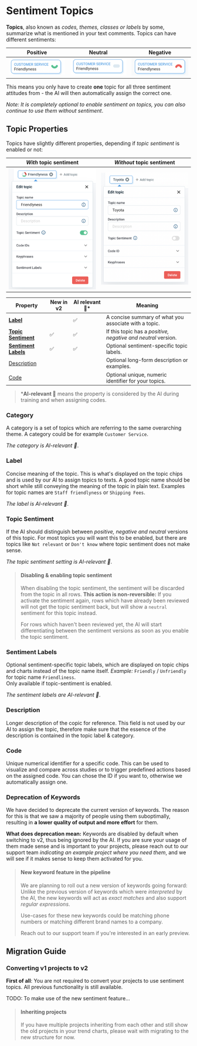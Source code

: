 # Sentiment Topics

**Topics**, also known as *codes, themes, classes or labels* by some, summarize what is mentioned in your text comments. Topics can have different sentiments:

| Positive | Neutral  | Negative  |
|---|---|---|
| <img src="./images/topic_positive.png" style="width:170px;"/> | <img src="images/topic_neutral.png" style="width:170px;"/> |  <img src="images/topic_negative.png" style="width:170px;"/> |

This means you only have to create **one** topic for all three sentiment attitudes from - the AI will then automatically assign the correct one.

*Note: It is completely optional to enable sentiment on topics, you can also continue to use them without sentiment*.

## Topic Properties

Topics have slightly different properties, depending if *topic sentiment* is enabled or not:

| *With* topic sentiment | *Without* topic sentiment |
|---|---|
| <img src="images/topic_with_sentiment.png" style="width:325px;"/> | <img src="images/topic_wo_sentiment.png" style="width:325px;"/> |

Property | New in v2 | AI relevant 🤖* | Meaning 
---------|----------|---------|---------
| **[Label](#Label)** | | ✅ |  A concise summary of what you associate with a topic. |
| **[Topic Sentiment](#Topic_Sentiment)** | ✅ | ✅ | If this topic has a *positive, negative and neutral* version.  |
| **[Sentiment Labels](#Sentiment_Labels)** | ✅ | ✅ | Optional sentiment-specific topic labels. |
| [Description](#Description) |  | | Optional long-form description or examples. |
| [Code](#Code) |  |  | Optional unique, numeric identifier for your topics.|

<!-- theme: info -->

> ***AI-relevant 🤖** means the property is considered by the AI during training and when assigning codes.

### Category

A category is a set of topics which are referring to the same overarching theme. A category could be for example `Customer Service`.

*The category is AI-relevant 🤖*.

### Label

Concise meaning of the topic. This is what's displayed on the topic chips and is used by our AI to assign topics to texts. A good topic name should be short while still conveying the meaning of the topic in plain text. Examples for topic names are `Staff friendlyness` or `Shipping Fees`.

*The label is AI-relevant 🤖*.

### Topic Sentiment

If the AI should distinguish between *positive, negative and neutral* versions of this topic. For most topics you will want this to be enabled, but there are topics like `Not relevant` or `Don't know` where topic sentiment does not make sense.

*The topic sentiment setting is AI-relevant 🤖*.

<!-- theme: warning -->
> #### Disabling & enabling topic sentiment
>
> When disabling the topic sentiment, the sentiment will be discarded from the topic in all rows. **This action is non-reversible:** If you activate the sentiment again, rows which have already been reviewed will not get the topic sentiment back, but will show a `neutral` sentiment for this topic instead.
>
>For rows which haven't been reviewed yet, the AI will start differentiating between the sentiment versions as soon as you enable the topic sentiment.

### Sentiment Labels

Optional sentiment-specific topic labels, which are displayed on topic chips and charts instead of the topic name itself. 
*Example:* `Friendly` / `Unfriendly` for topic name `Friendliness`. <br>Only available if topic-sentiment is enabled.

*The sentiment labels are AI-relevant 🤖*.

### Description

Longer description of the copic for reference. This field is not used by our AI to assign the topic, therefore make sure that the essence of the description is contained in the topic label & category.

### Code

Unique numerical identifier for a specific code. This can be used to visualize and compare across studies or to trigger predefined actions based on the assigned code. You can chose the ID if you want to, otherwise we automatically assign one.

### Deprecation of Keywords

We have decided to deprecate the current version of keywords. The reason for this is that we saw a majority of people using them suboptimally, resulting in **a lower quality of output and more effort** for them.

**What does deprecation mean:** Keywords are disabled by default when switching to v2, thus being ignored by the AI. If you are sure your usage of them made sense and is important to your projects, please reach out to our support team *indicating an example project where you need them*, and we will see if it makes sense to keep them activated for you.

<!-- theme: success -->

> #### New keyword feature in the pipeline
>
> We are planning to roll out a new version of keywords going forward: Unlike the previous version of keywords which were *interpreted* by the AI, the new keywords will act as *exact matches* and also support *regular expressions*.
> 
> Use-cases for these new keywords could be matching phone numbers or matching different brand names to a company.
>
> Reach out to our support team if you're interested in an early preview.

## Migration Guide

### Converting v1 projects to v2

**First of all**: You are not required to convert your projects to use sentiment topics. All previous functionality is still available.

TODO: To make use of the new sentiment feature...


<!-- theme: warning -->
> #### Inheriting projects
>
> If you have multiple projects inheriting from each other and still show the old projects in your trend charts, please wait with migrating to the new structure for now.



